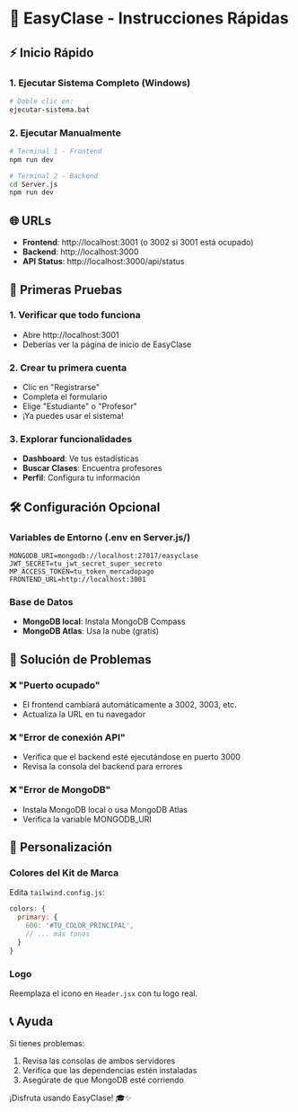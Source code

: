 # 🚀 EasyClase - Instrucciones Rápidas

## ⚡ Inicio Rápido

### 1. **Ejecutar Sistema Completo (Windows)**
```bash
# Doble clic en:
ejecutar-sistema.bat
```

### 2. **Ejecutar Manualmente**
```bash
# Terminal 1 - Frontend
npm run dev

# Terminal 2 - Backend  
cd Server.js
npm run dev
```

## 🌐 URLs

- **Frontend**: http://localhost:3001 (o 3002 si 3001 está ocupado)
- **Backend**: http://localhost:3000
- **API Status**: http://localhost:3000/api/status

## 🎯 Primeras Pruebas

### 1. **Verificar que todo funciona**
- Abre http://localhost:3001
- Deberías ver la página de inicio de EasyClase

### 2. **Crear tu primera cuenta**
- Clic en "Registrarse"
- Completa el formulario
- Elige "Estudiante" o "Profesor"
- ¡Ya puedes usar el sistema!

### 3. **Explorar funcionalidades**
- **Dashboard**: Ve tus estadísticas
- **Buscar Clases**: Encuentra profesores
- **Perfil**: Configura tu información

## 🛠 Configuración Opcional

### Variables de Entorno (.env en Server.js/)
```env
MONGODB_URI=mongodb://localhost:27017/easyclase
JWT_SECRET=tu_jwt_secret_super_secreto
MP_ACCESS_TOKEN=tu_token_mercadopago
FRONTEND_URL=http://localhost:3001
```

### Base de Datos
- **MongoDB local**: Instala MongoDB Compass
- **MongoDB Atlas**: Usa la nube (gratis)

## 🐛 Solución de Problemas

### ❌ "Puerto ocupado"
- El frontend cambiará automáticamente a 3002, 3003, etc.
- Actualiza la URL en tu navegador

### ❌ "Error de conexión API"
- Verifica que el backend esté ejecutándose en puerto 3000
- Revisa la consola del backend para errores

### ❌ "Error de MongoDB"
- Instala MongoDB local o usa MongoDB Atlas
- Verifica la variable MONGODB_URI

## 🎨 Personalización

### Colores del Kit de Marca
Edita `tailwind.config.js`:
```js
colors: {
  primary: {
    600: '#TU_COLOR_PRINCIPAL',
    // ... más tonos
  }
}
```

### Logo
Reemplaza el icono en `Header.jsx` con tu logo real.

## 📞 Ayuda

Si tienes problemas:
1. Revisa las consolas de ambos servidores
2. Verifica que las dependencias estén instaladas
3. Asegúrate de que MongoDB esté corriendo

¡Disfruta usando EasyClase! 🎓✨
